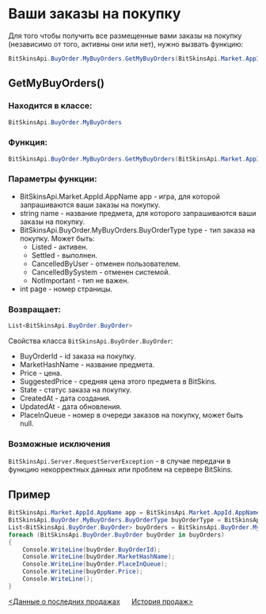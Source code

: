 ﻿# Ваши заказы на покупку

Для того чтобы получить все размещенные вами заказы на покупку (независимо от того, активны они или нет), нужно вызвать функцию:

```csharp
BitSkinsApi.BuyOrder.MyBuyOrders.GetMyBuyOrders(BitSkinsApi.Market.AppId.AppName app, string name, BitSkinsApi.BuyOrder.MyBuyOrders.BuyOrderType type, int page);
```

## GetMyBuyOrders()

### Находится в классе:

```csharp
BitSkinsApi.BuyOrder.MyBuyOrders
```

### Функция:

```csharp
BitSkinsApi.BuyOrder.MyBuyOrders.GetMyBuyOrders(BitSkinsApi.Market.AppId.AppName app, string name, BitSkinsApi.BuyOrder.MyBuyOrders.BuyOrderType type, int page);
```

### Параметры функции:

* BitSkinsApi.Market.AppId.AppName app - игра, для которой запрашиваются ваши заказы на покупку.
* string name - название предмета, для которого запрашиваются ваши заказы на покупку.
* BitSkinsApi.BuyOrder.MyBuyOrders.BuyOrderType type - тип заказа на покупку. Может быть:
  * Listed - активен.
  * Settled - выполнен.
  * CancelledByUser - отменен пользователем.
  * CancelledBySystem - отменен системой.
  * NotImportant - тип не важен.
* int page - номер страницы.

### Возвращает:

```csharp
List<BitSkinsApi.BuyOrder.BuyOrder>
```

Свойства класса ```BitSkinsApi.BuyOrder.BuyOrder```:
* BuyOrderId - id заказа на покупку.
* MarketHashName - название предмета.
* Price - цена.
* SuggestedPrice - средняя цена этого предмета в BitSkins.
* State - статус заказа на покупку.
* CreatedAt - дата создания.
* UpdatedAt - дата обновления.
* PlaceInQueue - номер в очереди заказов на покупку, может быть null.

### Возможные исключения
```BitSkinsApi.Server.RequestServerException``` - в случае передачи в функцию некорректных данных или проблем на сервере BitSkins.

## Пример

```csharp
BitSkinsApi.Market.AppId.AppName app = BitSkinsApi.Market.AppId.AppName.CounterStrikGlobalOffensive;
BitSkinsApi.BuyOrder.MyBuyOrders.BuyOrderType buyOrderType = BitSkinsApi.BuyOrder.MyBuyOrders.BuyOrderType.Listed;
List<BitSkinsApi.BuyOrder.BuyOrder> buyOrders = BitSkinsApi.BuyOrder.MyBuyOrders.GetMyBuyOrders(app, "CS:GO Weapon Case 2", buyOrderType, 1);
foreach (BitSkinsApi.BuyOrder.BuyOrder buyOrder in buyOrders)
{
    Console.WriteLine(buyOrder.BuyOrderId);
    Console.WriteLine(buyOrder.MarketHashName);
    Console.WriteLine(buyOrder.PlaceInQueue);
    Console.WriteLine(buyOrder.Price);
    Console.WriteLine();
}
```

[<Данные о последних продажах](https://github.com/Captious99/BitSkinsApi/blob/master/docs/ru/market/recent_sale.md) &nbsp;&nbsp;&nbsp;&nbsp; [История продаж>](https://github.com/Captious99/BitSkinsApi/blob/master/docs/ru/market/sell_history.md)
